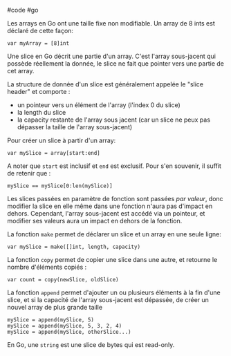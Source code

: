 #code #go

Les arrays en Go ont une taille fixe non modifiable. Un array de 8 ints est déclaré de cette façon:

```
var myArray = [8]int
```

Une slice en Go décrit une partie d'un array. C'est l'array sous-jacent qui possède réellement la donnée, le slice ne fait que pointer vers une partie de cet array.

La structure de donnée d'un slice est généralement appelée le "slice header" et comporte : 
- un pointeur vers un élément de l'array (l'index 0 du slice)
- la length du slice
- la capacity restante de l'array sous jacent (car un slice ne peux pas dépasser la taille de l'array sous-jacent)

Pour créer un slice à partir d'un array:

```
var mySlice = array[start:end]
```

A noter que `start` est inclusif et `end` est exclusif. Pour s'en souvenir, il suffit de retenir que :

```
mySlice == mySlice[0:len(mySlice)]
```

Les slices passées en paramètre de fonction sont passées *par valeur*, donc modifier la slice en elle même dans une fonction n'aura pas d'impact en dehors. Cependant, l'array sous-jacent est accédé via un pointeur, et modifier ses valeurs aura un impact en dehors de la fonction.

La fonction `make` permet de déclarer un slice et un array en une seule ligne:

```
var mySlice = make([]int, length, capacity)
```

La fonction `copy` permet de copier une slice dans une autre, et retourne le nombre d'éléments copiés :

```
var count = copy(newSlice, oldSlice)
```

La fonction `append` permet d'ajouter un ou plusieurs éléments à la fin d'une slice, et si la capacité de l'array sous-jacent est dépassée, de créer un nouvel array de plus grande taille

```
mySlice = append(mySlice, 5)
mySlice = append(mySlice, 5, 3, 2, 4)
mySlice = append(mySlice, otherSlice...)
```

En Go, une `string` est une slice de bytes qui est read-only.